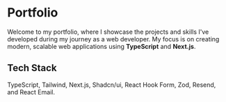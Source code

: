 # Portfolio

Welcome to my portfolio, where I showcase the projects and skills I've developed during my journey as a web developer. My focus is on creating modern, scalable web applications using **TypeScript** and **Next.js**.

## Tech Stack

TypeScript, Tailwind, Next.js, Shadcn/ui, React Hook Form, Zod, Resend, and React Email.
